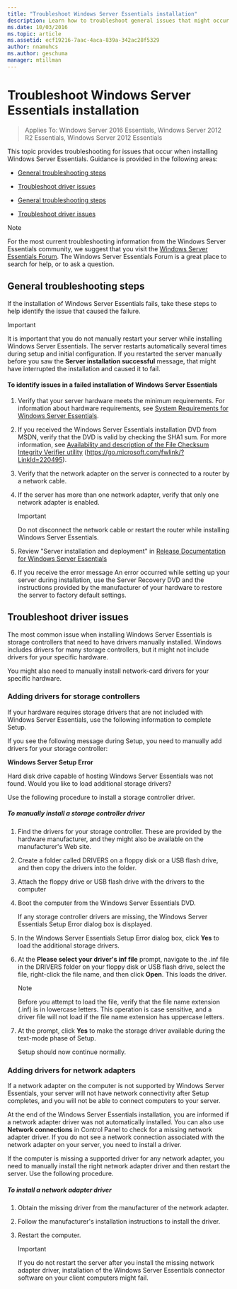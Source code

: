 ```yaml
---
title: "Troubleshoot Windows Server Essentials installation"
description: Learn how to troubleshoot general issues that might occur when installing Windows Server Essentials.
ms.date: 10/03/2016
ms.topic: article
ms.assetid: ecf19216-7aac-4aca-839a-342ac28f5329
author: nnamuhcs
ms.author: geschuma
manager: mtillman
---
```


# Troubleshoot Windows Server Essentials installation

>Applies To: Windows Server 2016 Essentials, Windows Server 2012 R2 Essentials, Windows Server 2012 Essentials

This topic provides troubleshooting for issues that occur when installing  Windows Server Essentials. Guidance is provided in the following areas:


-   [General troubleshooting steps](Troubleshoot-Windows-Server-Essentials-installation.md#BKMK_GeneralTroubleshootingSteps)

-   [Troubleshoot driver issues](Troubleshoot-Windows-Server-Essentials-installation.md#BKMK_TroubleshootDrivers)

-   [General troubleshooting steps](Troubleshoot-Windows-Server-Essentials-installation.md#BKMK_GeneralTroubleshootingSteps)

-   [Troubleshoot driver issues](Troubleshoot-Windows-Server-Essentials-installation.md#BKMK_TroubleshootDrivers)


> [!NOTE]
>  For the most current troubleshooting information from the  Windows Server Essentials community, we suggest that you visit the [Windows Server Essentials Forum](/answers/topics/windows-server-essentials.html/threads). The Windows Server Essentials Forum is a great place to search for help, or to ask a question.

##  <a name="BKMK_GeneralTroubleshootingSteps"></a> General troubleshooting steps
 If the installation of  Windows Server Essentials fails, take these steps to help identify the issue that caused the failure.

> [!IMPORTANT]
>  It is important that you do not manually restart your server while installing  Windows Server Essentials. The server restarts automatically several times during setup and initial configuration. If you restarted the server manually before you saw the **Server installation successful** message, that might have interrupted the installation and caused it to fail.

#### To identify issues in a failed installation of Windows Server Essentials

1.  Verify that your server hardware meets the minimum requirements. For information about hardware requirements, see [System Requirements for Windows Server Essentials](../get-started/system-requirements.md).

2.  If you received the  Windows Server Essentials installation DVD from MSDN, verify that the DVD is valid by checking the SHA1 sum. For more information, see [Availability and description of the File Checksum Integrity Verifier utility](https://go.microsoft.com/fwlink/?LinkId=220495) (https://go.microsoft.com/fwlink/?LinkId=220495).

3.  Verify that the network adapter on the server is connected to a router by a network cable.

4.  If the server has more than one network adapter, verify that only one network adapter is enabled.

    > [!IMPORTANT]
    >  Do not disconnect the network cable or restart the router while installing  Windows Server Essentials.

5.  Review "Server installation and deployment" in [Release Documentation for Windows Server Essentials](../get-started/release-notes.md)

6.  If you receive the error message An error occurred while setting up your server during installation, use the Server Recovery DVD and the instructions provided by the manufacturer of your hardware to restore the server to factory default settings.

##  <a name="BKMK_TroubleshootDrivers"></a> Troubleshoot driver issues
 The most common issue when installing  Windows Server Essentials is storage controllers that need to have drivers manually installed. Windows includes drivers for many storage controllers, but it might not include drivers for your specific hardware.

 You might also need to manually install network-card drivers for your specific hardware.

###  <a name="BKMK_StorageDrivers"></a> Adding drivers for storage controllers
 If your hardware requires storage drivers that are not included with  Windows Server Essentials, use the following information to complete Setup.

 If you see the following message during Setup, you need to manually add drivers for your storage controller:

 **Windows Server Setup Error**

 Hard disk drive capable of hosting  Windows Server Essentials was not found. Would you like to load additional storage drivers?

 Use the following procedure to install a storage controller driver.

##### To manually install a storage controller driver

1. Find the drivers for your storage controller. These are provided by the hardware manufacturer, and they might also be available on the manufacturer's Web site.

2. Create a folder called DRIVERS on a floppy disk or a USB flash drive, and then copy the drivers into the folder.

3. Attach the floppy drive or USB flash drive with the drivers to the computer

4. Boot the computer from the  Windows Server Essentials DVD.

    If any storage controller drivers are missing, the  Windows Server Essentials Setup Error dialog box is displayed.

5. In the  Windows Server Essentials Setup Error dialog box, click **Yes** to load the additional storage drivers.

6. At the **Please select your driver's inf file** prompt, navigate to the .inf file in the DRIVERS folder on your floppy disk or USB flash drive, select the file, right-click the file name, and then click **Open**. This loads the driver.

   > [!NOTE]
   >  Before you attempt to load the file, verify that the file name extension (.inf) is in lowercase letters. This operation is case sensitive, and a driver file will not load if the file name extension has uppercase letters.

7. At the prompt, click **Yes** to make the storage driver available during the text-mode phase of Setup.

   Setup should now continue normally.

###  <a name="BKMK_AddingNICdrivers"></a> Adding drivers for network adapters
 If a network adapter on the computer is not supported by  Windows Server Essentials, your server will not have network connectivity after Setup completes, and you will not be able to connect computers to your server.

 At the end of the  Windows Server Essentials installation, you are informed if a network adapter driver was not automatically installed. You can also use **Network connections** in Control Panel to check for a missing network adapter driver. If you do not see a network connection associated with the network adapter on your server, you need to install a driver.

 If the computer is missing a supported driver for any network adapter, you need to manually install the right network adapter driver and then restart the server. Use the following procedure.

##### To install a network adapter driver

1.  Obtain the missing driver from the manufacturer of the network adapter.

2.  Follow the manufacturer's installation instructions to install the driver.

3.  Restart the computer.

    > [!IMPORTANT]
    >  If you do not restart the server after you install the missing network adapter driver, installation of the  Windows Server Essentials connector software on your client computers might fail.
